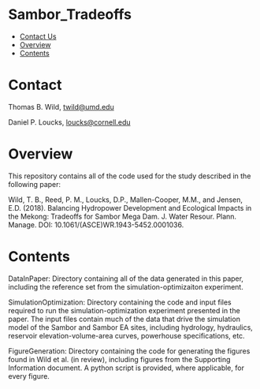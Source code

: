 # Sambor_Tradeoffs

- [Contact Us](#Contact)
- [Overview](#Overview)
- [Contents](#Contents)

# <a name="Contact Us"></a>Contact
Thomas B. Wild, twild@umd.edu

Daniel P. Loucks, loucks@cornell.edu

# <a name="Overview"></a>Overview

This repository contains all of the code used for the study described in the following paper:

Wild, T. B., Reed, P. M., Loucks, D.P., Mallen-Cooper, M.M., and Jensen, E.D. (2018). Balancing Hydropower Development and Ecological Impacts in the Mekong: Tradeoffs for Sambor Mega Dam. J. Water Resour. Plann. Manage. DOI: 10.1061/(ASCE)WR.1943-5452.0001036.

# <a name="Contents"></a>Contents

DataInPaper: Directory containing all of the data generated in this paper, including the reference set from the simulation-optimizaiton experiment.

SimulationOptimization: Directory containing the code and input files required to run the simulation-optimization experiment presented in the paper. The input files contain much of the data that drive the simulation model of the Sambor and Sambor EA sites, including hydrology, hydraulics, reservoir elevation-volume-area curves, powerhouse specifications, etc.

FigureGeneration: Directory containing the code for generating the figures found in Wild et al. (in review), including figures from the Supporting Information document. A python script is provided, where applicable, for every figure.


